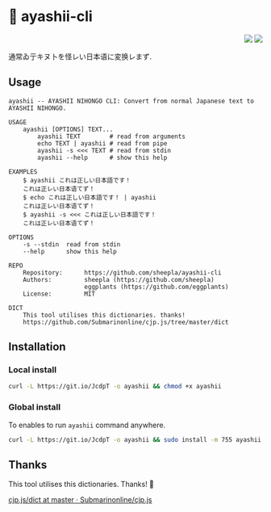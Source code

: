 # 🗾 ayashii-cli

<div align="right">
    <img src="https://img.shields.io/static/v1?label=Language&message=shell&color=blue&style=flat-square"/>
    <img src="https://img.shields.io/static/v1?label=License&message=MIT&color=blue&style=flat-square"/>
</div>

通常ゐ亍キヌ卜を怪レい日本语に変换レまず.

## Usage

```
ayashii -- AYASHII NIHONGO CLI: Convert from normal Japanese text to AYASHII NIHONGO.

USAGE
    ayashii [OPTIONS] TEXT...
        ayashii TEXT        # read from arguments
        echo TEXT | ayashii # read from pipe
        ayashii -s <<< TEXT # read from stdin
        ayashii --help      # show this help

EXAMPLES
    $ ayashii これは正しい日本語です！
    これは正レい日本语てず！
    $ echo これは正しい日本語です！ | ayashii
    これは正レい日本语てず！
    $ ayashii -s <<< これは正しい日本語です！
    これは正レい日本语てず！

OPTIONS
    -s --stdin  read from stdin
    --help      show this help

REPO
    Repository:      https://github.com/sheepla/ayashii-cli
    Authors:         sheepla (https://github.com/sheepla)
                     eggplants (https://github.com/eggplants)
    License:         MIT

DICT
    This tool utilises this dictionaries. thanks!
    https://github.com/Submarinonline/cjp.js/tree/master/dict
```

## Installation

### Local install

```bash
curl -L https://git.io/JcdpT -o ayashii && chmod +x ayashii
```

### Global install

To enables to run `ayashii` command anywhere.

```bash
curl -L https://git.io/JcdpT -o ayashii && sudo install -m 755 ayashii /usr/local/bin/ayashii
```

## Thanks

This tool utilises this dictionaries. Thanks! 🥳

[cjp.js/dict at master · Submarinonline/cjp.js](https://github.com/Submarinonline/cjp.js/tree/master/dict)

